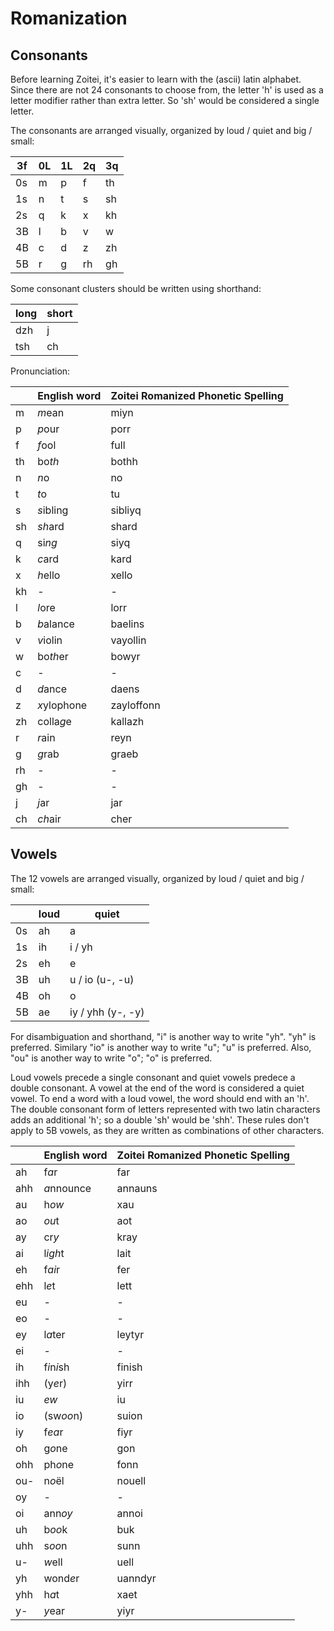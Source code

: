 # Romanization

## Consonants

Before learning Zoitei, it's easier to learn with the (ascii) latin alphabet.
Since there are not 24 consonants to choose from, the letter 'h' is used as a
letter modifier rather than extra letter.  So 'sh' would be considered a single
letter.

The consonants are arranged visually, organized by loud / quiet and big / small:

| 3f | 0L | 1L | 2q | 3q | 
|----|----|----|----|----|
| 0s | m  | p  | f  | th |
| 1s | n  | t  | s  | sh |
| 2s | q  | k  | x  | kh |
| 3B | l  | b  | v  | w  |
| 4B | c  | d  | z  | zh |
| 5B | r  | g  | rh | gh |

Some consonant clusters should be written using shorthand:

| long | short |
|------|-------|
| dzh  | j     |
| tsh  | ch    |

Pronunciation:

|    | English word | Zoitei Romanized Phonetic Spelling |
|----|--------------|------------------------------------|
| m  | *m*ean       | miyn                               |
| p  | *p*our       | porr                               |
| f  | *f*ool       | full                               |
| th | bo*th*       | bothh                              |
| n  | *n*o         | no                                 |
| t  | *t*o         | tu                                 |
| s  | *s*ibling    | sibliyq                            |
| sh | *sh*ard      | shard                              |
| q  | si*ng*       | siyq                               |
| k  | *c*ard       | kard                               |
| x  | *h*ello      | xello                              |
| kh | -            | -                                  |
| l  | *l*ore       | lorr                               |
| b  | *b*alance    | baelins                            |
| v  | *v*iolin     | vayollin                           |
| w  | bo*th*er     | bowyr                              |
| c  | -            | -                                  |
| d  | *d*ance      | daens                              |
| z  | *x*ylophone  | zayloffonn                         |
| zh | colla*g*e    | kallazh                            |
| r  | *r*ain       | reyn                               |
| g  | *g*rab       | graeb                              |
| rh | -            | -                                  |
| gh | -            | -                                  |
| j  | *j*ar        | jar                                |
| ch | *ch*air      | cher                               |

## Vowels
 
The 12 vowels are arranged visually, organized by loud / quiet and big / small:

|    | loud | quiet             |
|----|------|-------------------|
| 0s | ah   | a                 |
| 1s | ih   | i / yh            |
| 2s | eh   | e                 |
| 3B | uh   | u / io (u-, -u)   |
| 4B | oh   | o                 |
| 5B | ae   | iy / yhh (y-, -y) |

For disambiguation and shorthand, "i" is another way to write "yh".  "yh" is
preferred.  Similary "io" is another way to write "u"; "u" is preferred.  Also,
"ou" is another way to write "o"; "o" is preferred.

Loud vowels precede a single consonant and quiet vowels predece a double
consonant.  A vowel at the end of the word is considered a quiet vowel.  To end
a word with a loud vowel, the word should end with an 'h'.  The double consonant
form of letters represented with two latin characters adds an additional 'h'; so
a double 'sh' would be 'shh'.  These rules don't apply to 5B vowels, as they are
written as combinations of other characters.

|     | English word | Zoitei Romanized Phonetic Spelling |
|-----|--------------|------------------------------------|
| ah  | f*a*r        | far                                |
| ahh | *a*nnounce   | annauns                            |
| au  | h*ow*        | xau                                |
| ao  | *ou*t        | aot                                |
| ay  | cr*y*        | kray                               |
| ai  | l*igh*t      | lait                               |
| eh  | f*ai*r       | fer                                |
| ehh | l*e*t        | lett                               |
| eu  | -            | -                                  |
| eo  | -            | -                                  |
| ey  | l*a*ter      | leytyr                             |
| ei  | -            | -                                  |
| ih  | f*i*n*i*sh   | finish                             |
| ihh | (y*e*r)      | yirr                               |
| iu  | *ew*         | iu                                 |
| io  | (sw*oo*n)    | suion                              |
| iy  | f*ea*r       | fiyr                               |
| oh  | g*o*ne       | gon                                |
| ohh | ph*o*ne      | fonn                               |
| ou- | n*o*ël       | nouell                             |
| oy  | -            | -                                  |
| oi  | ann*oy*      | annoi                              |
| uh  | b*oo*k       | buk                                |
| uhh | s*oo*n       | sunn                               |
| u-  | *w*ell       | uell                               |
| yh  | wond*e*r     | uanndyr                            |
| yhh | h*a*t        | xaet                               |
| y-  | *y*ear       | yiyr                               |
